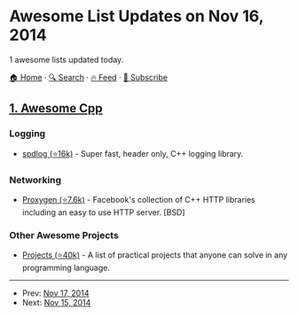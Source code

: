 # Awesome List Updates on Nov 16, 2014

1 awesome lists updated today.

[🏠 Home](/README.md) · [🔍 Search](https://www.trackawesomelist.com/search/) · [🔥 Feed](https://www.trackawesomelist.com/rss.xml) · [📮 Subscribe](https://trackawesomelist.us17.list-manage.com/subscribe?u=d2f0117aa829c83a63ec63c2f&id=36a103854c)



## [1. Awesome Cpp](/content/fffaraz/awesome-cpp/README.md)

### Logging

*   [spdlog (⭐16k)](https://github.com/gabime/spdlog) - Super fast, header only, C++ logging library.

### Networking

*   [Proxygen (⭐7.6k)](https://github.com/facebook/proxygen) - Facebook's collection of C++ HTTP libraries including an easy to use HTTP server. \[BSD]

### Other Awesome Projects

*   [Projects (⭐40k)](https://github.com/karan/Projects) - A list of practical projects that anyone can solve in any programming language.

---

- Prev: [Nov 17, 2014](/content/2014/11/17/README.md)
- Next: [Nov 15, 2014](/content/2014/11/15/README.md)